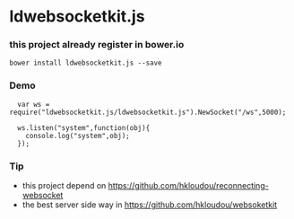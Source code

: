# ldwebsocketkit.js
### this project already register in bower.io
```
bower install ldwebsocketkit.js --save
```

### Demo
```
  var ws = require("ldwebsocketkit.js/ldwebsocketkit.js").NewSocket("/ws",5000);

  ws.listen("system",function(obj){
    console.log("system",obj);
  });
```
### Tip
* this project  depend on https://github.com/hkloudou/reconnecting-websocket
* the best server side way in https://github.com/hkloudou/websoketkit
